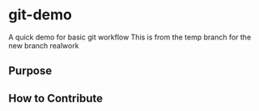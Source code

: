 # git-demo
A quick demo for basic git workflow
This is from the temp branch for the new branch realwork

## Purpose
## How to Contribute

